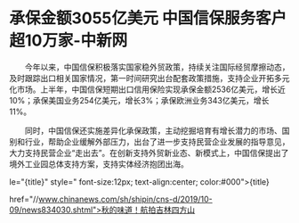 # 承保金额3055亿美元 中国信保服务客户超10万家-中新网

　　今年以来，中国信保积极落实国家稳外贸政策，持续关注国际经贸摩擦动态，及时跟踪出口相关国家情况，第一时间研究出台配套政策措施，支持企业开拓多元化市场。上半年，中国信保短期出口信用保险实现承保金额2536亿美元，增长近10%；承保美国业务254亿美元，增长3%；承保欧洲业务343亿美元，增长11%。

　　同时，中国信保还实施差异化承保政策，主动挖掘培育有增长潜力的市场、国别和行业，帮助企业缓解外部压力，出台了进一步支持民营企业发展的指导意见，大力支持民营企业“走出去”。在创新支持外贸新业态、新模式上，中国信保提出了境外工业园总体支持方案，支持实体经济抱团出海。

le="{title}" style=" font-size:12px; text-align:center; color:#000">{title}

href="//www.chinanews.com/sh/shipin/cns-d/2019/10-09/news834030.shtml">秋的味道！航拍吉林四方山
